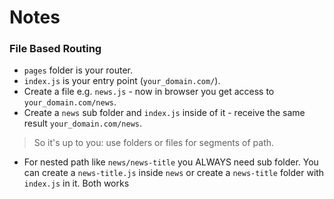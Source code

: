 # Notes
### File Based Routing
- `pages` folder is your router.
- `index.js` is your entry point (`your_domain.com/`).
- Create a file e.g. `news.js` - now in browser you get access to `your_domain.com/news`.
- Create a `news` sub folder and `index.js` inside of it - receive the same result `your_domain.com/news`.
>So it's up to you: use folders or files for segments of path. 
- For nested path like `news/news-title` you ALWAYS need sub folder. You can create a `news-title.js` inside `news` 
  or create a `news-title`  folder with `index.js` in it. Both works